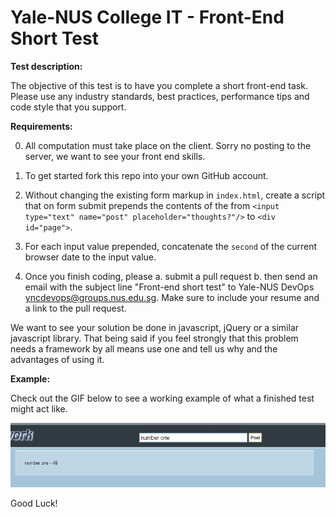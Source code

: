 Yale-NUS College IT - Front-End Short Test
==========================================

**Test description:**

The objective of this test is to have you complete a short front-end task. Please use 
any industry standards, best practices, performance tips and 
code style that you support. 

**Requirements:**

0. All computation must take place on the client. Sorry no posting to the server, we want to see your
   front end skills.

1. To get started fork this repo into your own GitHub account. 

2. Without changing the existing form markup in `index.html`, create a script that on form submit 
   prepends the contents of the from `<input type="text" name="post" placeholder="thoughts?"/>` 
   to `<div id="page">`. 

3. For each input value prepended, concatenate the `second` of the current browser date to 
   the input value.

4. Once you finish coding, please
   a. submit a pull request
   b. then send an email with the subject line "Front-end short test" to Yale-NUS DevOps <yncdevops@groups.nus.edu.sg>. Make sure to include your resume and a link to the pull request. 

We want to see your solution be done in javascript, jQuery or a similar javascript library. That being said if you feel strongly that this problem needs a framework by all means use one and tell us why and the advantages of using it.

**Example:**

Check out the GIF below to see a working example of what a finished test might act like. 

![](steps.gif)

Good Luck!
